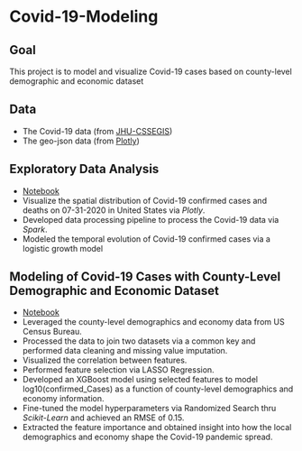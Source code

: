 # Covid-19-Modeling

## Goal
This project is to model and visualize Covid-19 cases based on county-level demographic and economic dataset

## Data
- The Covid-19 data (from [JHU-CSSEGIS](https://github.com/CSSEGISandData/COVID-19))
- The geo-json data (from [Plotly](https://github.com/plotly/datasets))


## Exploratory Data Analysis
- [Notebook](https://github.com/minaxixi/Covid-19-Modeling/blob/master/covid_19_EDA.ipynb)
- Visualize the spatial distribution of Covid-19 confirmed cases and deaths on 07-31-2020 in United States via *Plotly*.
- Developed data processing pipeline to process the Covid-19 data via *Spark*.
- Modeled the temporal evolution of Covid-19 confirmed cases via a logistic growth model

## Modeling of Covid-19 Cases with County-Level Demographic and Economic Dataset
- [Notebook](https://github.com/minaxixi/Covid-19-Modeling/blob/master/covid_19_modeling.ipynb)
- Leveraged the county-level demographics and economy data from US Census Bureau.
- Processed the data to join two datasets via a common key and performed data cleaning and missing value imputation.
- Visualized the correlation between features.
- Performed feature selection via LASSO Regression.
- Developed an XGBoost model using selected features to model log10(confirmed_Cases) as a function of county-level demographics and economy information.
- Fine-tuned the model hyperparameters via Randomized Search thru *Scikit-Learn* and achieved an RMSE of 0.15.
- Extracted the feature importance and obtained insight into how the local demographics and economy shape the Covid-19 pandemic spread.
